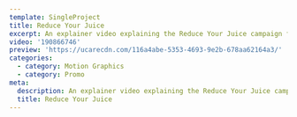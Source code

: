 ```yaml
---
template: SingleProject
title: Reduce Your Juice
excerpt: An explainer video explaining the Reduce Your Juice campaign for Citysmart.
video: '190866746'
preview: 'https://ucarecdn.com/116a4abe-5353-4693-9e2b-678aa62164a3/'
categories:
  - category: Motion Graphics
  - category: Promo
meta:
  description: An explainer video explaining the Reduce Your Juice campaign for Citysmart.
  title: Reduce Your Juice
---
```

